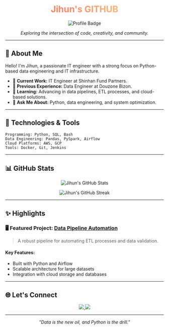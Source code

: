 <h1 align="center">
  <span style="background: linear-gradient(to right, #ff7e5f, #feb47b); -webkit-background-clip: text; color: transparent;">Jihun's GITHUB</span>
</h1>

<p align="center">
  <img src="https://img.shields.io/badge/Profile-Awesome-blueviolet?style=flat-square&logo=github" alt="Profile Badge">
</p>

<p align="center">
  <em>Exploring the intersection of code, creativity, and community.</em>
</p>

---

## 🌟 About Me

Hello! I'm Jihun, a passionate IT engineer with a strong focus on Python-based data engineering and IT infrastructure.

- 🏢 **Current Work:** IT Engineer at Shinhan Fund Partners.
- 🏢 **Previous Experience:** Data Engineer at Douzone Bizon.
- 🌱 **Learning:** Advancing in data pipelines, ETL processes, and cloud-based solutions.
- 💬 **Ask Me About:** Python, data engineering, and system optimization.

---

## 🚀 Technologies & Tools

```text
Programming: Python, SQL, Bash
Data Engineering: Pandas, PySpark, Airflow
Cloud Platforms: AWS, GCP
Tools: Docker, Git, Jenkins
```

---

## 📊 GitHub Stats

<p align="center">
  <img src="https://github-readme-stats.vercel.app/api?username=Jihun&show_icons=true&theme=radical" alt="Jihun's GitHub Stats">
</p>

<p align="center">
  <img src="https://github-readme-streak-stats.herokuapp.com/?user=Jihun&theme=radical" alt="Jihun's GitHub Streak">
</p>

---

## ✨ Highlights

### 🖥️ Featured Project: [Data Pipeline Automation](https://github.com/Jihun/data-pipeline-automation)

> A robust pipeline for automating ETL processes and data validation.

#### Key Features:
- Built with Python and Airflow
- Scalable architecture for large datasets
- Integration with cloud storage and databases

---

## 🌐 Let's Connect

<p align="center">
  <a href="https://linkedin.com/in/jihun-profile" target="_blank">
    <img src="https://img.shields.io/badge/LinkedIn-Connect-blue?style=for-the-badge&logo=linkedin">
  </a>
  <a href="https://jjinueng.tistory.com" target="_blank">
    <img src="https://img.shields.io/badge/Blog-Visit-orange?style=for-the-badge&logo=blogger">
  </a>
</p>

---

<p align="center">
  <em>"Data is the new oil, and Python is the drill."</em>
</p>
